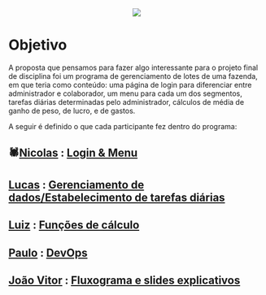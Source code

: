 <div align="center">
  <img src="https://github.com/user-attachments/assets/57d3cac8-30d7-407c-896f-ecc109cf1378">
  <h2></h2>
</div>

# Objetivo
  A proposta que pensamos para fazer algo interessante para o projeto final de disciplina foi um programa de gerenciamento de lotes de uma fazenda, em que teria como conteúdo: uma página de login para diferenciar entre administrador e colaborador, um menu para cada um dos segmentos, tarefas diárias determinadas pelo administrador, cálculos de média de ganho de peso, de lucro, e de gastos.
  
  A seguir é definido o que cada participante fez dentro do programa:

## 🕷️[Nicolas](https://github.com/niicfsz) : [Login & Menu](https://github.com/niicfsz/PFD-AP2/blob/main/loginemenu)
## [Lucas](https://github.com/LucasFreitas1307) : [Gerenciamento de dados/Estabelecimento de tarefas diárias](https://github.com/niicfsz/PFD-AP2/blob/main/dadosetarefas)
## [Luiz](https://github.com/Schneiderss) : [Funções de cálculo](https://github.com/niicfsz/PFD-AP2/blob/main/calculoemedia)
## [Paulo](https://github.com/Paulo-if) : [DevOps](https://github.com/niicfsz/PFD-AP2/blob/main/devops)
## [João Vitor]() : [Fluxograma e slides explicativos](https://github.com/niicfsz/PFD-AP2/blob/main/fluxoslides)
